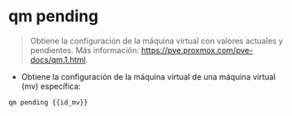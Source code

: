 # qm pending

> Obtiene la configuración de la máquina virtual con valores actuales y pendientes.
> Más información: <https://pve.proxmox.com/pve-docs/qm.1.html>.

- Obtiene la configuración de la máquina virtual de una máquina virtual (mv) específica:

`qm pending {{id_mv}}`
